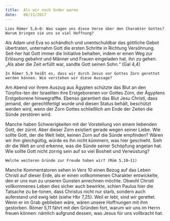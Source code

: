 ```yaml
---
title:  Als wir noch Snder waren
date:   06/11/2017
---
```


`Lies Römer 5,6–8: Was sagen uns diese Verse über den Charakter Gottes? Warum bringen sie uns so viel Hoffnung?` 

Als Adam und Eva so schändlich und unentschuldbar das göttliche Gebot übertraten, unternahm Gott die ersten Schritte in Richtung Versöhnung. Seit-her hat Gott immer die Initiative behalten, indem er einen Weg zur Erlösung gebahnt und Männer und Frauen eingeladen hat, ihn zu gehen. „Als aber die Zeit erfüllt war, sandte Gott seinen Sohn.“ (Gal 4,4) 

`In Römer 5,9 heißt es, dass wir durch Jesus vor Gottes Zorn gerettet werden können. Wie verstehen wir diese Aussage?` 

Am Abend vor ihrem Auszug aus Ägypten schützte das Blut an den Türpfos-ten der Israeliten ihre Erstgeborenen vor Gottes Zorn, der Ägyptens Erstgeborene hinwegraffte. Ebenso garantiert das Blut Jesu Christi, dass jemand, der gerechtfertigt wurde und diesen Status behält, beschützt werden wird, wenn der Zorn Gottes schließlich am Ende der Zeiten die Sünde zerstören wird. 

Manche haben Schwierigkeiten mit der Vorstellung von einem liebenden Gott, der zürnt. Aber dieser Zorn existiert gerade wegen seiner Liebe. Wie sollte Gott, der die Welt liebt, keinen Zorn auf die Sünde empfinden? Wären wir ihm gleichgültig, würde es ihn nicht kümmern, was hier geschieht. Sieh dir die Welt an und erkenne, was die Sünde seiner Schöpfung angetan hat. Wie sollte Gott nicht zornig sein auf so viel Bosheit und Verwüstung? 

`Welche weiteren Gründe zur Freude haben wir? (Röm 5,10–11)` 

Manche Kommentatoren sehen in Vers 10 einen Bezug auf das Leben Christi auf dieser Erde, als er einen vollkommenen Charakter entwickelte, den er uns nun zu unseren Gunsten anrechnen möchte. Obwohl Christi vollkommenes Leben dies sicher auch bewirkte, schien Paulus hier die Tatsache zu be-tonen, dass Christus nicht nur starb, sondern auch auferstand und ewig lebt (siehe Hbr 7,25). Weil er lebt, sind wir gerettet. Wenn er im Grab geblieben wäre, wären unsere Hoffnungen mit ihm gestorben. Römer 5,11 fährt mit den Gründen fort, warum wir uns im Herrn freuen können: nämlich aufgrund dessen, was Jesus für uns vollbracht hat. 